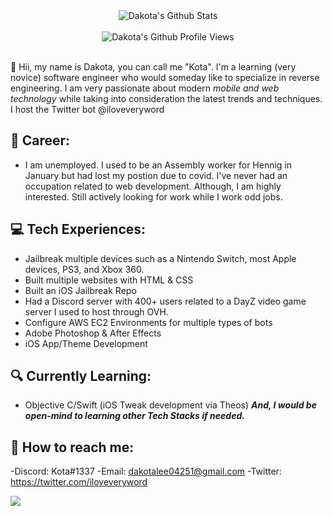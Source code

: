 <div align="center">
  <img src="https://github-readme-stats.vercel.app/api?username=r31gndev&show_icons=true&theme=dracula" alt="Dakota's Github Stats">
  <br><br>
  <img src="https://komarev.com/ghpvc/?username=r31gndev&color=F4A4B5&style=flat" alt="Dakota's Github Profile Views" />
</div>
<br>

👋 Hii, my name is Dakota, you can call me "Kota". I'm a learning (very novice) software engineer who would someday like to specialize in reverse engineering. I am very passionate about modern *mobile and web technology* while taking into consideration the latest trends and techniques. I host the Twitter bot @iloveveryword<br/>

## 💼 Career: 
- I am unemployed. I used to be an Assembly worker for Hennig in January but had lost my postion due to covid. I've never had an occupation related to web development. Although, I am highly interested. Still actively looking for work while I work odd jobs.

## 💻 Tech Experiences:
- Jailbreak multiple devices such as a Nintendo Switch, most Apple devices, PS3, and Xbox 360.
- Built multiple websites with HTML & CSS
- Built an iOS Jailbreak Repo
- Had a Discord server with 400+ users related to a DayZ video game server I used to host through OVH.
- Configure AWS EC2 Environments for multiple types of bots
- Adobe Photoshop & After Effects
- iOS App/Theme Development

## 🔍 Currently Learning:
- Objective C/Swift (iOS Tweak development via Theos)
***And, I would be open-mind to learning other Tech Stacks if needed.***

## 🚀 How to reach me:
-Discord: Kota#1337
-Email: dakotalee04251@gmail.com
-Twitter: https://twitter.com/iloveveryword

<a href="https://discord.com/users/905272587674853376">
  <img src="https://cdn.discordapp.com/attachments/1018279715825520670/1039450325997854720/Kota2.gif" align="left" />
</a>
